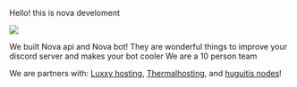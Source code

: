 Hello! this is nova develoment

![](https://cdn.thermalhosting.com/u/4E7Hzl.png)

We built Nova api and Nova bot!
They are wonderful things to improve your discord server and makes your bot cooler
We are a 10 person team 

We are partners with: [Luxxy hosting](), [Thermalhosting](), and [huguitis nodes]()!
